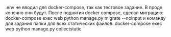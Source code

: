 .env не вводил для docker-compose, так как тестовое задание. В проде конечно они будут.
После поднятия docker compose, сделал миграцию: docker-compose exec web python manage.py migrate --noinput и команду для задания папки для всех статических файлов: docker-compose exec web python manage.py collectstatic
